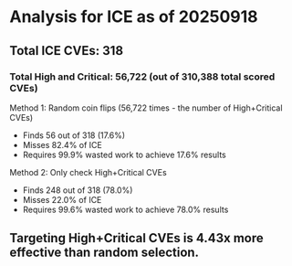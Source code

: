 # Analysis for ICE as of 20250918

## Total ICE CVEs: 318
### Total High and Critical: 56,722 (out of 310,388 total scored CVEs)

Method 1: Random coin flips (56,722 times - the number of High+Critical CVEs)
  - Finds 56 out of 318 (17.6%)
  - Misses 82.4% of ICE
  - Requires 99.9% wasted work to achieve 17.6% results

Method 2: Only check High+Critical CVEs
  - Finds 248 out of 318 (78.0%)
  - Misses 22.0% of ICE
  - Requires 99.6% wasted work to achieve 78.0% results

## Targeting High+Critical CVEs is 4.43x more effective than random selection.
